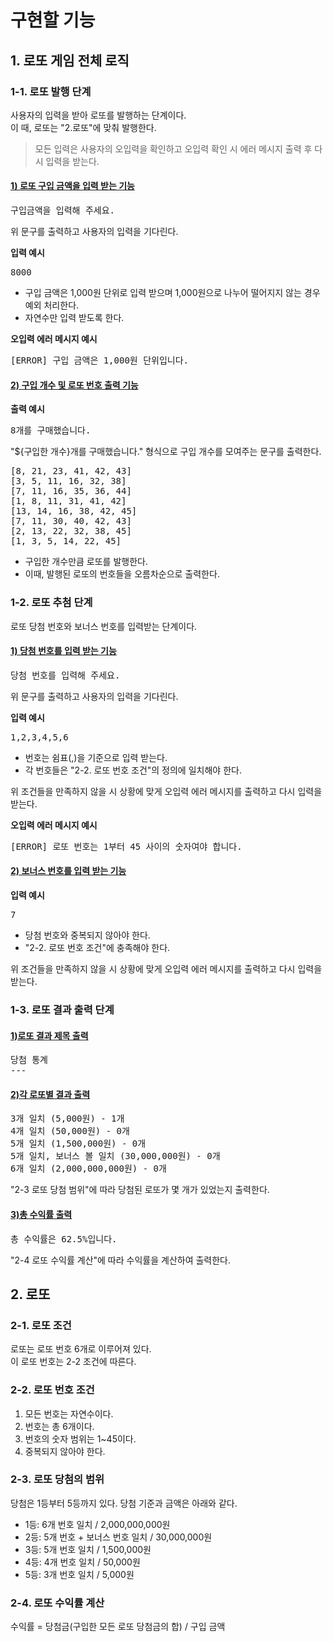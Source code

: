 # 구현할 기능
## 1. 로또 게임 전체 로직
### 1-1. 로또 발행 단계
사용자의 입력을 받아 로또를 발행하는 단계이다.  
이 때, 로또는 "2.로또"에 맞춰 발행한다.
> 모든 입력은 사용자의 오입력을 확인하고 오입력 확인 시 에러 메시지 출력 후 다시 입력을 받는다.
#### <u>1) 로또 구입 금액을 입력 받는 기능</u>
<pre>구입금액을 입력해 주세요.</pre>
위 문구를 출력하고 사용자의 입력을 기다린다.  

**입력 예시**
<pre>8000</pre>
- 구입 금액은 1,000원 단위로 입력 받으며 1,000원으로 나누어 떨어지지 않는 경우 예외 처리한다.
- 자연수만 입력 받도록 한다.  

**오입력 에러 메시지 예시**
<pre>[ERROR] 구입 금액은 1,000원 단위입니다.</pre>
#### <u>2) 구입 개수 및 로또 번호 출력 기능</u>
**출력 예시**
<pre>8개를 구매했습니다.</pre>
"${구입한 개수}개를 구매했습니다." 형식으로 구입 개수를 모여주는 문구를 출력한다.
<pre>
[8, 21, 23, 41, 42, 43] 
[3, 5, 11, 16, 32, 38] 
[7, 11, 16, 35, 36, 44] 
[1, 8, 11, 31, 41, 42] 
[13, 14, 16, 38, 42, 45] 
[7, 11, 30, 40, 42, 43] 
[2, 13, 22, 32, 38, 45] 
[1, 3, 5, 14, 22, 45]
</pre>
- 구입한 개수만큼 로또를 발행한다. 
- 이때, 발행된 로또의 번호들을 오름차순으로 출력한다.


### 1-2. 로또 추첨 단계
로또 당첨 번호와 보너스 번호를 입력받는 단계이다.
#### <u>1) 당첨 번호를 입력 받는 기능</u>
<pre>당첨 번호를 입력해 주세요.</pre>
위 문구를 출력하고 사용자의 입력을 기다린다.

**입력 예시**
<pre>1,2,3,4,5,6</pre>
- 번호는 쉼표(,)을 기준으로 입력 받는다.
- 각 번호들은 "2-2. 로또 번호 조건"의 정의에 일치해야 한다.

위 조건들을 만족하지 않을 시 상황에 맞게 오입력 에러 메시지를 출력하고 다시 입력을 받는다. 

**오입력 에러 메시지 예시**
<pre>[ERROR] 로또 번호는 1부터 45 사이의 숫자여야 합니다.</pre>
#### <u>2) 보너스 번호를 입력 받는 기능</u>
**입력 예시**
<pre>7</pre>
- 당첨 번호와 중복되지 않아야 한다.
- "2-2. 로또 번호 조건"에 충족해야 한다.

위 조건들을 만족하지 않을 시 상황에 맞게 오입력 에러 메시지를 출력하고 다시 입력을 받는다.

### 1-3. 로또 결과 출력 단계
#### <u>1)로또 결과 제목 출력</u>
<pre>
당첨 통계
---
</pre>

#### <u>2)각 로또별 결과 출력</u>
<pre>
3개 일치 (5,000원) - 1개
4개 일치 (50,000원) - 0개
5개 일치 (1,500,000원) - 0개
5개 일치, 보너스 볼 일치 (30,000,000원) - 0개
6개 일치 (2,000,000,000원) - 0개
</pre>
"2-3 로또 당첨 범위"에 따라 당첨된 로또가 몇 개가 있었는지 출력한다. 
#### <u>3)총 수익률 출력</u>
<pre>총 수익률은 62.5%입니다.</pre>
"2-4 로또 수익률 계산"에 따라 수익률을 계산하여 출력한다.


## 2. 로또

### 2-1. 로또 조건
로또는 로또 번호 6개로 이루어져 있다.  
이 로또 번호는 2-2 조건에 따른다.

### 2-2. 로또 번호 조건
1) 모든 번호는 자연수이다.
2) 번호는 총 6개이다.
3) 번호의 숫자 범위는 1~45이다.
4) 중복되지 않아야 한다.

### 2-3. 로또 당첨의 범위
당첨은 1등부터 5등까지 있다. 당첨 기준과 금액은 아래와 같다.
- 1등: 6개 번호 일치 / 2,000,000,000원
- 2등: 5개 번호 + 보너스 번호 일치 / 30,000,000원
- 3등: 5개 번호 일치 / 1,500,000원
- 4등: 4개 번호 일치 / 50,000원
- 5등: 3개 번호 일치 / 5,000원

### 2-4. 로또 수익률 계산
수익률 = 당첨금(구입한 모든 로또 당첨금의 합) / 구입 금액

